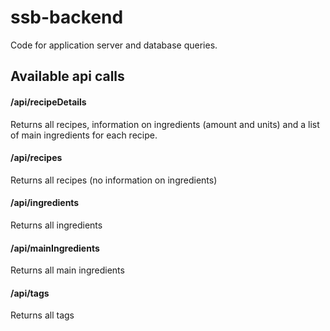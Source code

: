 # ssb-backend

Code for application server and database queries.

## Available api calls

#### /api/recipeDetails

Returns all recipes, information on ingredients (amount and units) and a list of main ingredients for each recipe.

#### /api/recipes

Returns all recipes (no information on ingredients)

#### /api/ingredients

Returns all ingredients

#### /api/mainIngredients

Returns all main ingredients

#### /api/tags

Returns all tags
